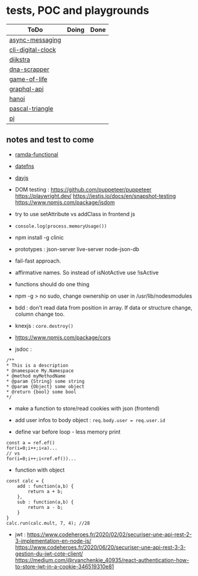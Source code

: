 # tests, POC and playgrounds

| ToDo                                             | Doing | Done |
 ------------------------------------------------- | ----- | -----
| [async-messaging](async-messaging/readme.md)     |       |      |
| [cli-digital-clock](cli-digital-clock/readme.md) |       |      |
| [dijkstra](dijkstra/readme.md)                   |       |      |
| [dna-scrapper](dna-scrapper/readme.md)           |       |      |
| [game-of-life](game-of-life/readme.md)           |       |      |
| [graphql-api](graphql-api/readme.md)             |       |      |
| [hanoi](hanoi/readme.md)                         |       |      |
| [pascal-triangle](pascal-triangle/readme.md)     |       |      |
| [pi](pi/readme.md)                               |       |      |

## notes and test to come

- [ramda-functional](https://ramdajs.com/docs/)

- [datefns](https://date-fns.org/)

- [dayjs](https://day.js.org/en/)

- DOM testing :
https://github.com/puppeteer/puppeteer
https://playwright.dev/
https://jestjs.io/docs/en/snapshot-testing
https://www.npmjs.com/package/jsdom

- try to use setAttribute vs addClass in frontend js

- `console.log(process.memoryUsage())`

- npm install -g clinic

- prototypes :
json-server
live-server
node-json-db

- fail-fast approach.
- affirmative names. So instead of isNotActive use !isActive
- functions should do one thing

- npm -g > no sudo, change ownership on user in /usr/lib/nodesmodules

- bdd : don't read data from position in array. If data or structure change, column change too.

- knexjs : `core.destroy()`

- https://www.npmjs.com/package/cors

- jsdoc :
```
/**
* This is a description
* @namespace My.Namespace
* @method myMethodName
* @param {String} some string
* @param {Object} some object
* @return {bool} some bool
*/
```

- make a function to store/read cookies with json (frontend)

- add user infos to body object : `req.body.user = req.user.id`

- define var before loop - less memory print
```
const a = ref.ef()
for(i=0;i++;i<a)...
// vs
for(i=0;i++;i<ref.ef())...
```

- function with object
```
const calc = {
    add : function(a,b) {
        return a + b;
    },
    sub : function(a,b) {
        return a - b;
    }
}
calc.run(calc.mult, 7, 4); //28
```

- jwt :
https://www.codeheroes.fr/2020/02/02/securiser-une-api-rest-2-3-implementation-en-node-js/
https://www.codeheroes.fr/2020/06/20/securiser-une-api-rest-3-3-gestion-du-jwt-cote-client/
https://medium.com/@ryanchenkie_40935/react-authentication-how-to-store-jwt-in-a-cookie-346519310e81

